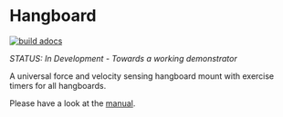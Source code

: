 # Hangboard 
[![build adocs](https://github.com/8cH9azbsFifZ/hangboard/actions/workflows/adoc.yaml/badge.svg)](https://github.com/8cH9azbsFifZ/hangboard/actions/)

*STATUS: In Development - Towards a working demonstrator*

A universal force and velocity sensing hangboard mount with exercise timers for all hangboards. 

Please have a look at the [manual](https://8ch9azbsfifz.github.io/hangboard/doc/index.html).

